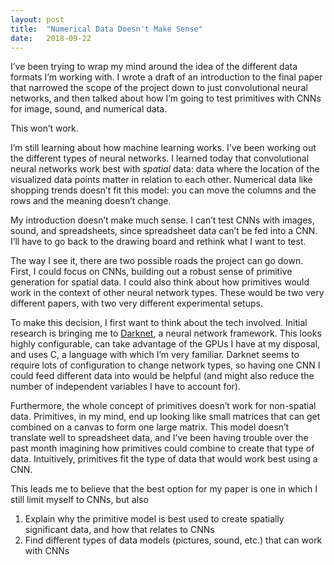 ```yaml
---
layout: post
title:  "Numerical Data Doesn't Make Sense"
date:   2018-09-22
---
```


I’ve been trying to wrap my mind around the idea of the different data formats I’m working with. I wrote a draft of an introduction to the final paper that narrowed the scope of the project down to just convolutional neural networks, and then talked about how I’m going to test primitives with CNNs for image, sound, and numerical data.

This won’t work.

I’m still learning about how machine learning works. I’ve been working out the different types of neural networks. I learned today that convolutional neural networks work best with _spatial_ data: data where the location of the visualized data points matter in relation to each other. Numerical data like shopping trends doesn’t fit this model: you can move the columns and the rows and the meaning doesn’t change.

My introduction doesn’t make much sense. I can’t test CNNs with images, sound, and spreadsheets, since spreadsheet data can’t be fed into a CNN. I’ll have to go back to the drawing board and rethink what I want to test.

The way I see it, there are two possible roads the project can go down. First, I could focus on CNNs, building out a robust sense of primitive generation for spatial data. I could also think about how primitives would work in the context of other neural network types. These would be two very different papers, with two very different experimental setups.

To make this decision, I first want to think about the tech involved. Initial research is bringing me to [Darknet](https://pjreddie.com/darknet/install/), a neural network framework. This looks highly configurable, can take advantage of the GPUs I have at my disposal, and uses C, a language with which I’m very familiar. Darknet seems to require lots of configuration to change network types, so having one CNN I could feed different data into would be helpful (and might also reduce the number of independent variables I have to account for).

Furthermore, the whole concept of primitives doesn’t work for non-spatial data. Primitives, in my mind, end up looking like small matrices that can get combined on a canvas to form one large matrix. This model doesn’t translate well to spreadsheet data, and I’ve been having trouble over the past month imagining how primitives could combine to create that type of data. Intuitively, primitives fit the type of data that would work best using a CNN.

This leads me to believe that the best option for my paper is one in which I still limit myself to CNNs, but also

1. Explain why the primitive model is best used to create spatially significant data, and how that relates to CNNs
2. Find different types of data models (pictures, sound, etc.) that can work with CNNs
